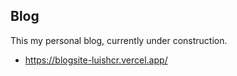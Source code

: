## Blog

This my personal blog, currently under construction.

- https://blogsite-luishcr.vercel.app/
